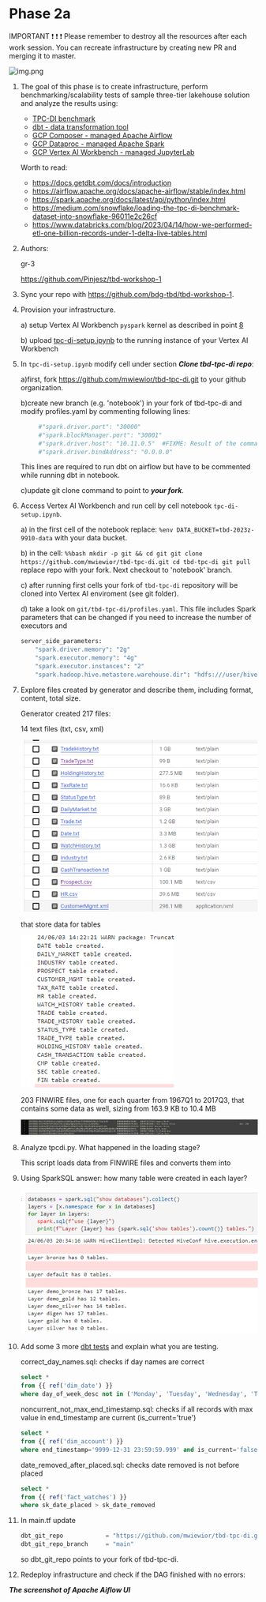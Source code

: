 # Phase 2a

IMPORTANT ❗ ❗ ❗ Please remember to destroy all the resources after each work session. You can recreate infrastructure by creating new PR and merging it to master.

![img.png](doc/figures/destroy.png)

1. The goal of this phase is to create infrastructure, perform benchmarking/scalability tests of sample three-tier lakehouse solution and analyze the results using:

    * [TPC-DI benchmark](https://www.tpc.org/tpcdi/)
    * [dbt - data transformation tool](https://www.getdbt.com/)
    * [GCP Composer - managed Apache Airflow](https://cloud.google.com/composer?hl=pl)
    * [GCP Dataproc - managed Apache Spark](https://spark.apache.org/)
    * [GCP Vertex AI Workbench - managed JupyterLab](https://cloud.google.com/vertex-ai-notebooks?hl=pl)

    Worth to read:

    * <https://docs.getdbt.com/docs/introduction>
    * <https://airflow.apache.org/docs/apache-airflow/stable/index.html>
    * <https://spark.apache.org/docs/latest/api/python/index.html>
    * <https://medium.com/snowflake/loading-the-tpc-di-benchmark-dataset-into-snowflake-96011e2c26cf>
    * <https://www.databricks.com/blog/2023/04/14/how-we-performed-etl-one-billion-records-under-1-delta-live-tables.html>

2. Authors:

   gr-3

   <https://github.com/Pinjesz/tbd-workshop-1>

3. Sync your repo with <https://github.com/bdg-tbd/tbd-workshop-1>.

4. Provision your infrastructure.

   a) setup Vertex AI Workbench `pyspark` kernel as described in point [8](https://github.com/bdg-tbd/tbd-workshop-1/tree/v1.0.32#project-setup)

   b) upload [tpc-di-setup.ipynb](https://github.com/bdg-tbd/tbd-workshop-1/blob/v1.0.36/notebooks/tpc-di-setup.ipynb) to the running instance of your Vertex AI Workbench

5. In `tpc-di-setup.ipynb` modify cell under section ***Clone tbd-tpc-di repo***:

   a)first, fork <https://github.com/mwiewior/tbd-tpc-di.git> to your github organization.

   b)create new branch (e.g. 'notebook') in your fork of tbd-tpc-di and modify profiles.yaml by commenting following lines:

   ```terraform
        #"spark.driver.port": "30000"
        #"spark.blockManager.port": "30001"
        #"spark.driver.host": "10.11.0.5"  #FIXME: Result of the command (kubectl get nodes -o json |  jq -r '.items[0].status.addresses[0].address')
        #"spark.driver.bindAddress": "0.0.0.0"
   ```

   This lines are required to run dbt on airflow but have to be commented while running dbt in notebook.

   c)update git clone command to point to ***your fork***.

6. Access Vertex AI Workbench and run cell by cell notebook `tpc-di-setup.ipynb`.

    a) in the first cell of the notebook replace: `%env DATA_BUCKET=tbd-2023z-9910-data` with your data bucket.

    b) in the cell:
        ```%%bash
        mkdir -p git && cd git
        git clone https://github.com/mwiewior/tbd-tpc-di.git
        cd tbd-tpc-di
        git pull
        ```
        replace repo with your fork. Next checkout to 'notebook' branch.

    c) after running first cells your fork of `tbd-tpc-di` repository will be cloned into Vertex AI  enviroment (see git folder).

    d) take a look on `git/tbd-tpc-di/profiles.yaml`. This file includes Spark parameters that can be changed if you need to increase the number of executors and

    ```terraform
    server_side_parameters:
        "spark.driver.memory": "2g"
        "spark.executor.memory": "4g"
        "spark.executor.instances": "2"
        "spark.hadoop.hive.metastore.warehouse.dir": "hdfs:///user/hive/warehouse/"
    ```

7. Explore files created by generator and describe them, including format, content, total size.

    Generator created 217 files:

    14 text files (txt, csv, xml)

    ![tables](doc/figures/gen-tables.png)

    that store data for tables

    ![table_logs](doc/figures/gen-logs.png)

    203 FINWIRE files, one for each quarter from 1967Q1 to 2017Q3, that contains some data as well, sizing from 163.9 KB to 10.4 MB

    ![finwire](doc/figures/gen-finwire.png)

8. Analyze tpcdi.py. What happened in the loading stage?

    This script loads data from FINWIRE files and converts them into

9. Using SparkSQL answer: how many table were created in each layer?

    ![spark-tables](doc/figures/spark-tables.png)

10. Add some 3 more [dbt tests](https://docs.getdbt.com/docs/build/tests) and explain what you are testing.

    correct_day_names.sql: checks if day names are correct

    ```sql
    select *
    from {{ ref('dim_date') }}
    where day_of_week_desc not in ('Monday', 'Tuesday', 'Wednesday', 'Thursday', 'Friday', 'Saturday', 'Sunday')
    ```

    noncurrent_not_max_end_timestamp.sql: checks if all records with max value in end_timestamp are current (is_current='true')

    ```sql
    select *
    from {{ ref('dim_account') }}
    where end_timestamp='9999-12-31 23:59:59.999' and is_current='false'
    ```

    date_removed_after_placed.sql: checks date removed is not before placed

    ```sql
    select *
    from {{ ref('fact_watches') }}
    where sk_date_placed > sk_date_removed
    ```

11. In main.tf update

    ```terraform
    dbt_git_repo            = "https://github.com/mwiewior/tbd-tpc-di.git"
    dbt_git_repo_branch     = "main"
    ```

    so dbt_git_repo points to your fork of tbd-tpc-di.

12. Redeploy infrastructure and check if the DAG finished with no errors:

***The screenshot of Apache Aiflow UI***
